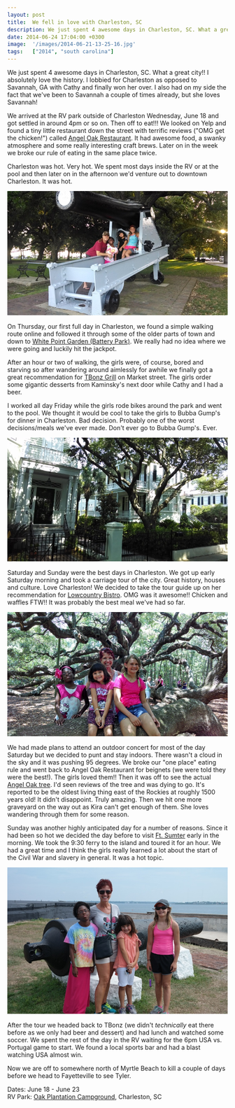 ```yaml
---
layout: post
title:  We fell in love with Charleston, SC
description: We just spent 4 awesome days in Charleston, SC. What a great city!! I absol...
date: 2014-06-24 17:04:00 +0300
image:  '/images/2014-06-21-13-25-16.jpg'
tags:   ["2014", "south carolina"]
---
```

<p>We just spent 4 awesome days in Charleston, SC. What a great city!! I absolutely love the history. I lobbied for Charleston as opposed to Savannah, GA with Cathy and finally won her over. I also had on my side the fact that we've been to Savannah a couple of times already, but she loves Savannah!</p>
<p>We arrived at the RV park outside of Charleston Wednesday, June 18 and got settled in around 4pm or so on. Then off to eat!!! We looked on Yelp and found a tiny little restaurant down the street with terrific reviews (&quot;OMG get the chicken!&quot;) called <a href="http://www.yelp.com/biz/angel-oak-restaurant-johns-island">Angel Oak Restaurant</a>. It had awesome food, a swanky atmosphere and some really interesting craft brews. Later on in the week we broke our rule of eating in the same place twice.</p>
<p>Charleston was hot. Very hot. We spent most days inside the RV or at the pool and then later on in the afternoon we'd venture out to downtown Charleston. It was hot.</p>
<p><img src="images/2014-06-19-19-42-59.jpg" alt="" ></p>
<p>On Thursday, our first full day in Charleston, we found a simple walking route online and followed it through some of the older parts of town and down to <a href="http://www.charlestonparksconservancy.org/our_parks/view_park/white_point_garden/">White Point Garden (Battery Park)</a>. We really had no idea where we were going and luckily hit the jackpot.</p>
<p>After an hour or two of walking, the girls were, of course, bored and starving so after wandering around aimlessly for awhile we finally got a great recommendation for <a href="http://www.tbonzgillandgrill.com/locations/downtown-charleston-sc/">TBonz Grill</a> on Market street. The girls order some gigantic desserts from Kaminsky's next door while Cathy and I had a beer.</p>
<p>I worked all day Friday while the girls rode bikes around the park and went to the pool. We thought it would be cool to take the girls to Bubba Gump's for dinner in Charleston. Bad decision. Probably one of the worst decisions/meals we've ever made. Don't ever go to Bubba Gump's. Ever.</p>
<p><img src="images/2014-06-21-09-42-42.jpg" alt="" ></p>
<p>Saturday and Sunday were the best days in Charleston. We got up early Saturday morning and took a carriage tour of the city. Great history, houses and culture. Love Charleston! We decided to take the tour guide up on her recommendation for <a href="http://www.lowcountrybistro.com/">Lowcountry Bistro</a>. OMG was it awesome!! Chicken and waffles FTW!! It was probably the best meal we've had so far.</p>
<p><img src="images/2014-06-21-13-33-49.jpg" alt="" ></p>
<p>We had made plans to attend an outdoor concert for most of the day Saturday but we decided to punt and stay indoors. There wasn't a cloud in the sky and it was pushing 95 degrees. We broke our &quot;one place&quot; eating rule and went back to Angel Oak Restaurant for beignets (we were told they were the best!). The girls loved them!! Then it was off to see the actual <a href="http://www.angeloaktree.org/">Angel Oak tree</a>. I'd seen reviews of the tree and was dying to go. It's reported to be the oldest living thing east of the Rockies at roughly 1500 years old! It didn't disappoint. Truly amazing. Then we hit one more graveyard on the way out as Kira can't get enough of them. She loves wandering through them for some reason.</p>
<p>Sunday was another highly anticipated day for a number of reasons. Since it had been so hot we decided the day before to visit <a href="http://www.nps.gov/fosu/index.htm">Ft. Sumter</a> early in the morning. We took the 9:30 ferry to the island and toured it for an hour. We had a great time and I think the girls really learned a lot about the start of the Civil War and slavery in general. It was a hot topic.</p>
<p><img src="images/SAM_0232.jpg" alt="" ></p>
<p>After the tour we headed back to TBonz (we didn't <em>technically</em> eat there before as we only had beer and dessert) and had lunch and watched some soccer. We spent the rest of the day in the RV waiting for the 6pm USA vs. Portugal game to start. We found a local sports bar and had a blast watching USA almost win.</p>
<p>Now we are off to somewhere north of Myrtle Beach to kill a couple of days before we head to Fayetteville to see Tyler.</p>
<p>Dates: June 18 - June 23<br>
RV Park: <a href="http://www.oakplantationcampground.com/">Oak Plantation Campground</a>, Charleston, SC</p>

